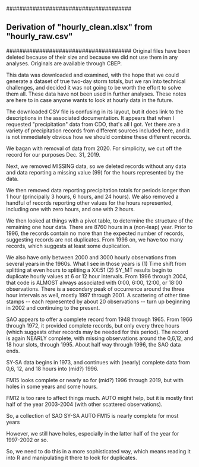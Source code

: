 ######################################
##  Derivation of "hourly_clean.xlsx" from "hourly_raw.csv"
######################################
Original files have been deleted because of their size and because we did not use them in any analyses. Originals are available through CBEP.

This data was downloaded and examined, with the hope that we could generate a dataset of true two-day storm totals, but we ran into technical challenges, and decided it was not going to be worth the effort to solve them all.  These data have not been used in further analyses.  These notes are here to in case anyone wants to look at hourly data in the future.

The downloaded CSV file is confusing in its layout, but it does link to the descriptions in the associated documentation.  It appears that when I requested "precipitation" data from CDO, that's all I got.  Yet there are a variety of precipitation records from different sources included here, and it is not immediately obvious how we should combine these different records.

We bagan with removal of data from 2020.  For simplicity, we cut off the record for our purposes Dec. 31, 2019.

Next, we removed MISSING data, so we deleted records without any data and data reporting a missing value (99) for the hours represented by the data.

We then removed data reporting precipitation totals for periods longer than 1 hour (principally 3 hours, 6 hours, and 24 hours). We also removed a handful of records reporting other values for the hours represented, including one with zero hours, and one with 2 hours.

We then looked at things with a pivot table, to determine the structure of the remaining one hour data.  There are 8760 hours in a (non-leap) year.  Prior to 1996, the records contain no more than the expected number of records, suggesting records are not duplicates.  From 1996 on, we have too many records, which suggests at least some duplication.

We also have only between 2000 and 3000 hourly observations from several years in the 1960s.
What I see in those years is
(1) Time shift from splitting at even hours to spliting a XX:51
(2) SY_MT results begin to duplicate hourly values at 6 or 12 hour intervals.  From 1996 through 2004, that code is ALMOST always associated with 0:00, 6:00, 12:00, or 18:00 observations.  There is a secondary peak of occurrence around the three hour intervals as well, mostly 1997 through 2001.  A scattering of other time stamps -- each represented by about 20 observations -- turn up beginning in 2002 and continuing to the present.

SAO appears to offer a complete record from 1948 through 1965.  From 1966 through 1972, it provided complete records, but only every three hours (which suggests other records may be needed for this period).  The record is again NEARLY complete, with missing observations around the 0,6,12, and 18 hour slots, through 1995.  About half way through 1996, the SAO data ends.

SY-SA data begins in 1973, and continues with (nearly) complete data from 0,6, 12, and 18 hours into (mid?) 1996.

FM15 looks complete or nearly so for (mid?) 1996 through 2019, but with holes in some years and some hours.

FM12 is too rare to affect things much.
AUTO might help, but it is mostly first half of the year 2003-2004 (with other scattered observations).

So, a collection of
SAO
SY-SA
AUTO
FM15 is nearly complete for most years

However, we still have holes, especially in the latter half of the year for 1997-2002 or so.

So, we need to do this in a more sophisticated way, which means reading it into R and manipulating it there to look for duplicates.


